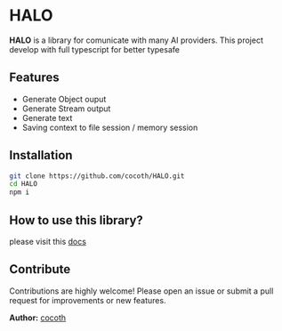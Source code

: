 # HALO

**HALO** is a library for comunicate with many AI providers. This project develop with full typescript for better typesafe

## Features

- Generate Object ouput
- Generate Stream output
- Generate text
- Saving context to file session / memory session

## Installation

```bash
git clone https://github.com/cocoth/HALO.git
cd HALO
npm i 
```

## How to use this library?

please visit this <a href="https://cocoth.github.io/HALO/" target="_blank">docs</a>


## Contribute

Contributions are highly welcome! Please open an issue or submit a pull request for improvements or new features.


**Author:** [cocoth](https://github.com/cocoth)  
